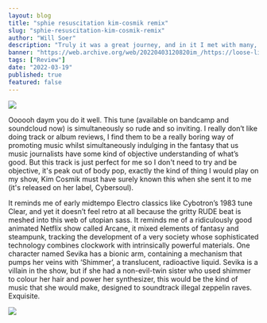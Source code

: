 ```yaml
---
layout: blog
title: "sphie resuscitation kim-cosmik remix"
slug: "sphie-resuscitation-kim-cosmik-remix"
author: "Will Soer"
description: "Truly it was a great journey, and in it I met with many, whom to know was to love; but whom never could I see again; for life has not space enough; and each must do his duty to the security and well-being of the Redoubt."
banner: "https://web.archive.org/web/20220403120820im_/https://loose-lips.co.uk/img/blog/62236a21df6f3/62236a21e07cc.jpg"
tags: ["Review"]
date: "2022-03-19"
published: true
featured: false
---
```


[<img src="https://web.archive.org/web/20220403120820im_/https://loose-lips.co.uk/img/blog/62236a21df6f3/62236a21e07cc.jpg">](http://google.com.au/)

Oooooh daym you do it well. This tune (available on bandcamp and soundcloud now) is simultaneously so rude and so inviting. I really don’t like doing track or album reviews, I find them to be a really boring way of promoting music whilst simultaneously indulging in the fantasy that us music journalists have some kind of objective understanding of what’s good. But this track is just perfect for me so I don't need to try and be objective, it's peak out of body pop, exactly the kind of thing I would play on my show, Kim Cosmik must have surely known this when she sent it to me (it's released on her label, Cybersoul).

It reminds me of early midtempo Electro classics like Cybotron’s 1983 tune Clear, and yet it doesn’t feel retro at all because the gritty RUDE beat is meshed into this web of utopian sass. It reminds me of a ridiculously good animated Netflix show called Arcane, it mixed elements of fantasy and steampunk, tracking the development of a very society whose sophisticated technology combines clockwork with intrinsically powerful materials. One character named Sevika has a bionic arm, containing a mechanism that pumps her veins with ‘Shimmer’, a translucent, radioactive liquid. Sevika is a villain in the show, but if she had a non-evil-twin sister who used shimmer to colour her hair and power her synthesizer, this would be the kind of music that she would make, designed to soundtrack illegal zeppelin raves. Exquisite.

[<img src="https://web.archive.org/web/20220403120820im_/https://loose-lips.co.uk/img/wysiwyg/6246f1d6152a5.jpg">](http://google.com.au/)

